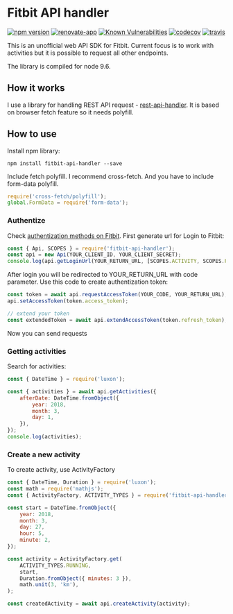 # Fitbit API handler

[![npm version](https://badge.fury.io/js/fitbit-api-handler.svg)](https://badge.fury.io/js/fitbit-api-handler)
[![renovate-app](https://img.shields.io/badge/renovate-app-blue.svg)](https://renovateapp.com/) 
[![Known Vulnerabilities](https://snyk.io/test/github/fabulator/fitbit-api-handler/badge.svg)](https://snyk.io/test/github/fabulator/fitbit-api-handler)
[![codecov](https://codecov.io/gh/fabulator/fitbit-api-handler/branch/master/graph/badge.svg)](https://codecov.io/gh/fabulator/fitbit-api-handler) 
[![travis](https://travis-ci.org/fabulator/fitbit-api-handler.svg?branch=master)](https://travis-ci.org/fabulator/fitbit-api-handler)

This is an unofficial web API SDK for Fitbit. Current focus is to work with activities but it is possible to request all other endpoints.

The library is compiled for node 9.6.

## How it works
I use a library for handling REST API request - [rest-api-handler](https://github.com/fabulator/rest-api-handler). It is based on browser fetch feature so it needs polyfill.

## How to use

Install npm library:

```
npm install fitbit-api-handler --save
```

Include fetch polyfill. I recommend cross-fetch. And you have to include form-data polyfill.

```javascript
require('cross-fetch/polyfill');
global.FormData = require('form-data');
```

### Authentize

Check [authentization methods on Fitbit](https://dev.fitbit.com/build/reference/web-api/oauth2/). First generate url for Login to Fitbit:

```javascript
const { Api, SCOPES } = require('fitbit-api-handler');
const api = new Api(YOUR_CLIENT_ID, YOUR_CLIENT_SECRET);
console.log(api.getLoginUrl(YOUR_RETURN_URL, [SCOPES.ACTIVITY, SCOPES.PROFILE]))
```

After login you will be redirected to YOUR_RETURN_URL with code parameter. Use this code to create authentization token:

```javascript
const token = await api.requestAccessToken(YOUR_CODE, YOUR_RETURN_URL);
api.setAccessToken(token.access_token);

// extend your token
const extendedToken = await api.extendAccessToken(token.refresh_token);
```

Now you can send requests

### Getting activities

Search for activities:

```javascript
const { DateTime } = require('luxon');

const { activities } = await api.getActivities({
    afterDate: DateTime.fromObject({
        year: 2018,
        month: 3,
        day: 1,
    }),
});
console.log(activities);
```

### Create a new activity

To create activity, use ActivityFactory

```javascript
const { DateTime, Duration } = require('luxon');
const math = require('mathjs');
const { ActivityFactory, ACTIVITY_TYPES } = require('fitbit-api-handler');

const start = DateTime.fromObject({
    year: 2018,
    month: 3,
    day: 27,
    hour: 5,
    minute: 2,
});

const activity = ActivityFactory.get(
    ACTIVITY_TYPES.RUNNING,
    start,
    Duration.fromObject({ minutes: 3 }),
    math.unit(3, 'km'),
);

const createdActivity = await api.createActivity(activity);
```
